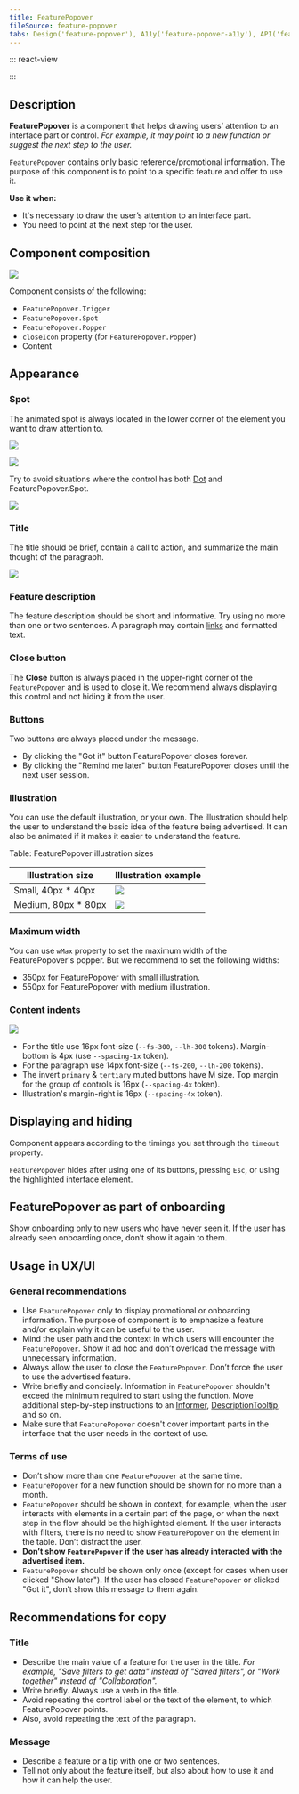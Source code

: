 ```yaml
---
title: FeaturePopover
fileSource: feature-popover
tabs: Design('feature-popover'), A11y('feature-popover-a11y'), API('feature-popover-api'), Example('feature-popover-code'), Changelog('feature-popover-changelog')
---
```


::: react-view

<script lang="tsx">
import React from 'react';

import Button from '@semcore/ui/button';
import FeaturePopover from '@semcore/ui/feature-popover';
import { Text } from '@semcore/ui/typography';
import PlaygroundGeneration from '@components/PlaygroundGeneration';

const PLACEMENT = [
  'top-start',
  'top',
  'top-end',
  'right-start',
  'right',
  'right-end',
  'bottom-start',
  'bottom',
  'bottom-end',
  'left-start',
  'left',
  'left-end',
];

const App = PlaygroundGeneration((createGroupWidgets) => {
  const { bool, select, onChange } = createGroupWidgets('FeaturePopover');

  const closeIcon = bool({
    key: 'icon',
    defaultValue: true,
    label: 'Show Close button',
  });

  const visible = bool({
    key: 'visible',
    defaultValue: true,
    label: 'Visible',
  });

  const placement = select({
    key: 'placement',
    defaultValue: 'bottom-start',
    label: 'Placement',
    options: PLACEMENT.map((value) => ({
      name: value,
      value,
    })),
  });

  return (
    <FeaturePopover
      visible={visible}
      placement={placement}
      onVisibleChange={(v) => onChange('visible', v)}
      disablePortal
    >
      <FeaturePopover.Trigger>
        <Button>
          Open Popover
          {visible && <FeaturePopover.Spot />}
        </Button>
      </FeaturePopover.Trigger>
      <FeaturePopover.Popper closeIcon={closeIcon} wMax={250} aria-label="New feature">
        <Text size={200}>
          With this new feature, users can now enjoy improved user experience, or expanded capabilities.
        </Text>
      </FeaturePopover.Popper>
    </FeaturePopover>
  );
}, {filterProps: ['disablePortal']});
</script>

:::

## Description

**FeaturePopover** is a component that helps drawing users’ attention to an interface part or control. _For example, it may point to a new function or suggest the next step to the user._

`FeaturePopover` contains only basic reference/promotional information. The purpose of this component is to point to a specific feature and offer to use it.

**Use it when:**

- It's necessary to draw the user’s attention to an interface part.
- You need to point at the next step for the user.

## Component composition

![](static/featurepopover-composition.png)

Component consists of the following:

- `FeaturePopover.Trigger`
- `FeaturePopover.Spot`
- `FeaturePopover.Popper`
- `closeIcon` property (for `FeaturePopover.Popper`)
- Content

## Appearance

### Spot

The animated spot is always located in the lower corner of the element you want to draw attention to.

![](static/spotlight-sizes.png)

![](static/spotlight-dot.png)

Try to avoid situations where the control has both [Dot](/components/dot/dot) and FeaturePopover.Spot.

![](static/spot-yes-no.png)

### Title

The title should be brief, contain a call to action, and summarize the main thought of the paragraph.

![](static/title-yes-no.png)

### Feature description

The feature description should be short and informative. Try using no more than one or two sentences. A paragraph may contain [links](/components/link/link) and formatted text.

### Close button

The **Close** button is always placed in the upper-right corner of the `FeaturePopover` and is used to close it. We recommend always displaying this control and not hiding it from the user.

### Buttons

Two buttons are always placed under the message.

- By clicking the "Got it" button FeaturePopover closes forever.
- By clicking the "Remind me later" button FeaturePopover closes until the next user session.

### Illustration

You can use the default illustration, or your own. The illustration should help the user to understand the basic idea of the feature being advertised. It can also be animated if it makes it easier to understand the feature.

Table: FeaturePopover illustration sizes

| Illustration size       | Illustration example              |
| ----------------------- | --------------------------------- |
| Small, 40px * 40px      | ![](static/spotlight-default.png) |
| Medium, 80px * 80px     | ![](static/spotlight-big.png)     |

### Maximum width

You can use `wMax` property to set the maximum width of the FeaturePopover's popper. But we recommend to set the following widths:

- 350px for FeaturePopover with small illustration.
- 550px for FeaturePopover with medium illustration.

### Content indents

![](static/spotlight-content-margins.png)

- For the title use 16px font-size (`--fs-300`, `--lh-300` tokens). Margin-bottom is 4px (use `--spacing-1x` token).
- For the paragraph use 14px font-size (`--fs-200`, `--lh-200` tokens).
- The invert `primary` & `tertiary` muted buttons have M size. Top margin for the group of controls is 16px (`--spacing-4x` token).
- Illustration's margin-right is 16px (`--spacing-4x` token).

## Displaying and hiding 

Component appears according to the timings you set through the `timeout` property.

`FeaturePopover` hides after using one of its buttons, pressing `Esc`, or using the highlighted interface element.

## FeaturePopover as part of onboarding

Show onboarding only to new users who have never seen it. If the user has already seen onboarding once, don’t show it again to them.

## Usage in UX/UI

### General recommendations

- Use `FeaturePopover` only to display promotional or onboarding information. The purpose of component is to emphasize a feature and/or explain why it can be useful to the user.
- Mind the user path and the context in which users will encounter the `FeaturePopover`. Show it ad hoc and don’t overload the message with unnecessary information.
- Always allow the user to close the `FeaturePopover`. Don’t force the user to use the advertised feature.
- Write briefly and concisely. Information in `FeaturePopover` shouldn't exceed the minimum required to start using the function. Move additional step-by-step instructions to an [Informer](../../patterns/informer/informer), [DescriptionTooltip](../tooltip/tooltip.md), and so on.
- Make sure that `FeaturePopover` doesn't cover important parts in the interface that the user needs in the context of use.

### Terms of use

- Don’t show more than one `FeaturePopover` at the same time.
- `FeaturePopover` for a new function should be shown for no more than a month.
- `FeaturePopover` should be shown in context, for example, when the user interacts with elements in a certain part of the page, or when the next step in the flow should be the highlighted element. If the user interacts with filters, there is no need to show `FeaturePopover` on the element in the table. Don’t distract the user.
- **Don’t show `FeaturePopover` if the user has already interacted with the advertised item.**
- `FeaturePopover` should be shown only once (except for cases when user clicked "Show later"). If the user has closed `FeaturePopover` or clicked "Got it", don’t show this message to them again.

## Recommendations for copy

### Title

- Describe the main value of a feature for the user in the title. _For example, "Save filters to get data" instead of "Saved filters", or "Work together" instead of "Collaboration"._
- Write briefly. Always use a verb in the title.
- Avoid repeating the control label or the text of the element, to which FeaturePopover points.
- Also, avoid repeating the text of the paragraph.

### Message

- Describe a feature or a tip with one or two sentences.
- Tell not only about the feature itself, but also about how to use it and how it can help the user.
